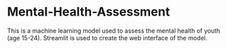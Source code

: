# Mental-Health-Assessment
This is a machine learning model used to assess the mental health of youth (age 15-24). 
Streamlit is used to create the web interface of the model.
